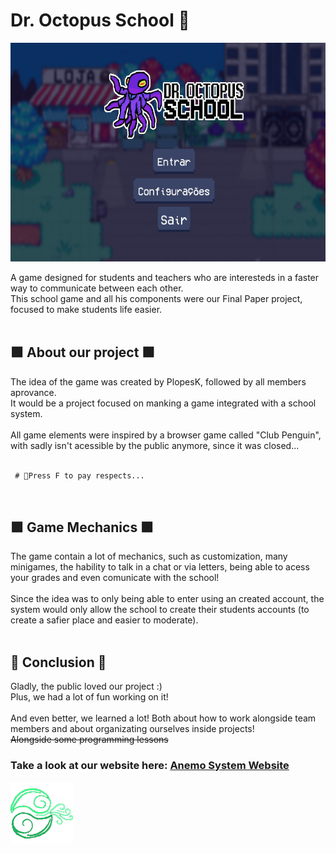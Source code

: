 <h1> Dr. Octopus School 🐙</h1>
<p align="center">
  <img src="README-img/menu.jpg" alt="AnemoSystem Logo" loading="lazy" style="height:350px;"><br>
</p>

A game designed for students and teachers who are interesteds in a faster way to communicate between each other. <br>
This school game and all his components were our Final Paper project, focused to make students life easier. <br><br>

<h2> 🟩 About our project 🟩 </h2>
The idea of the game was created by PlopesK, followed by all members aprovance. <br>
It would be a project focused on manking a game integrated with a school system. <br><br>
All game elements were inspired by a browser game called "Club Penguin", with sadly isn't acessible by the public anymore, since it was closed...<br><br>

 ```diff
  # 🐧Press F to pay respects...
 ```
<br>
<h2> 🟪 Game Mechanics 🟪 </h2>
The game contain a lot of mechanics, such as customization, many minigames, the hability to talk in a chat or via letters, being able to acess your grades and even comunicate with the school!<br><br>
Since the idea was to only being able to enter using an created account, the system would only allow the school to create their students accounts (to create a safier place and easier to moderate).<br><br>

<h2> 🔷 Conclusion 🔷 </h2>
Gladly, the public loved our project :) <br>
Plus, we had a lot of fun working on it!<br><br>
And even better, we learned a lot! Both about how to work alongside team members and about organizating ourselves inside projects!<br>
<s>Alongside some programming lessons</s>

<h3>Take a look at our website here: <a href="https://github.com/GGGCD-TCC/anemo-system-website"> Anemo System Website </a></h3>
<a href="https://gggcd-tcc.github.io/anemo-system-website/">
 <img src="README-img/logo.png" alt="AnemoSystem Logo" loading="lazy" style="width:100px; height:100px;">
</a>

